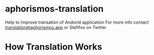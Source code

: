 # aphorismos-translation
Help to improve transation of Andorid application
For more info contact translation@aphorismos.app or Stefifox on Twitter

# How Translation Works
